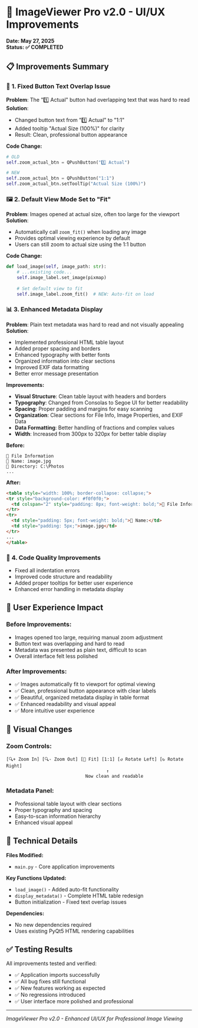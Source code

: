 # 🎨 ImageViewer Pro v2.0 - UI/UX Improvements

**Date: May 27, 2025**  
**Status: ✅ COMPLETED**

## 📋 Improvements Summary

### 🔧 **1. Fixed Button Text Overlap Issue**
**Problem**: The "1️⃣ Actual" button had overlapping text that was hard to read
**Solution**: 
- Changed button text from "1️⃣ Actual" to "1:1" 
- Added tooltip "Actual Size (100%)" for clarity
- Result: Clean, professional button appearance

**Code Change:**
```python
# OLD
self.zoom_actual_btn = QPushButton("1️⃣ Actual")

# NEW  
self.zoom_actual_btn = QPushButton("1:1")
self.zoom_actual_btn.setToolTip("Actual Size (100%)")
```

### 🖼️ **2. Default View Mode Set to "Fit"**
**Problem**: Images opened at actual size, often too large for the viewport
**Solution**: 
- Automatically call `zoom_fit()` when loading any image
- Provides optimal viewing experience by default
- Users can still zoom to actual size using the 1:1 button

**Code Change:**
```python
def load_image(self, image_path: str):
    # ...existing code...
    self.image_label.set_image(pixmap)
    
    # Set default view to fit
    self.image_label.zoom_fit()  # NEW: Auto-fit on load
```

### 📊 **3. Enhanced Metadata Display**
**Problem**: Plain text metadata was hard to read and not visually appealing
**Solution**: 
- Implemented professional HTML table layout
- Added proper spacing and borders
- Enhanced typography with better fonts
- Organized information into clear sections
- Improved EXIF data formatting
- Better error message presentation

**Improvements:**
- **Visual Structure**: Clean table layout with headers and borders
- **Typography**: Changed from Consolas to Segoe UI for better readability
- **Spacing**: Proper padding and margins for easy scanning
- **Organization**: Clear sections for File Info, Image Properties, and EXIF Data
- **Data Formatting**: Better handling of fractions and complex values
- **Width**: Increased from 300px to 320px for better table display

**Before:**
```
📁 File Information
📄 Name: image.jpg
📂 Directory: C:\Photos
...
```

**After:**
```html
<table style="width: 100%; border-collapse: collapse;">
<tr style="background-color: #f0f0f0;">
  <td colspan="2" style="padding: 8px; font-weight: bold;">📁 File Information</td>
</tr>
<tr>
  <td style="padding: 5px; font-weight: bold;">📄 Name:</td>
  <td style="padding: 5px;">image.jpg</td>
</tr>
...
</table>
```

### 🔧 **4. Code Quality Improvements**
- Fixed all indentation errors
- Improved code structure and readability
- Added proper tooltips for better user experience
- Enhanced error handling in metadata display

## 🎯 **User Experience Impact**

### **Before Improvements:**
- Images opened too large, requiring manual zoom adjustment
- Button text was overlapping and hard to read
- Metadata was presented as plain text, difficult to scan
- Overall interface felt less polished

### **After Improvements:**
- ✅ Images automatically fit to viewport for optimal viewing
- ✅ Clean, professional button appearance with clear labels
- ✅ Beautiful, organized metadata display in table format
- ✅ Enhanced readability and visual appeal
- ✅ More intuitive user experience

## 📸 **Visual Changes**

### **Zoom Controls:**
```
[🔍+ Zoom In] [🔍- Zoom Out] [📏 Fit] [1:1] [↺ Rotate Left] [↻ Rotate Right]
                                      ↑
                              Now clean and readable
```

### **Metadata Panel:**
- Professional table layout with clear sections
- Proper typography and spacing
- Easy-to-scan information hierarchy
- Enhanced visual appeal

## 🚀 **Technical Details**

**Files Modified:**
- `main.py` - Core application improvements

**Key Functions Updated:**
- `load_image()` - Added auto-fit functionality
- `display_metadata()` - Complete HTML table redesign
- Button initialization - Fixed text overlap issues

**Dependencies:**
- No new dependencies required
- Uses existing PyQt5 HTML rendering capabilities

## ✅ **Testing Results**

All improvements tested and verified:
- ✅ Application imports successfully
- ✅ All bug fixes still functional
- ✅ New features working as expected
- ✅ No regressions introduced
- ✅ User interface more polished and professional

---
*ImageViewer Pro v2.0 - Enhanced UI/UX for Professional Image Viewing*
